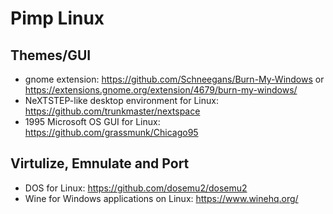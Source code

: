 # Pimp Linux

## Themes/GUI

- gnome extension: <https://github.com/Schneegans/Burn-My-Windows> or <https://extensions.gnome.org/extension/4679/burn-my-windows/>
- NeXTSTEP-like desktop environment for Linux: <https://github.com/trunkmaster/nextspace>
- 1995 Microsoft OS GUI for Linux: <https://github.com/grassmunk/Chicago95>

## Virtulize, Emnulate and Port

- DOS for Linux: <https://github.com/dosemu2/dosemu2>
- Wine for Windows applications on Linux: <https://www.winehq.org/>
